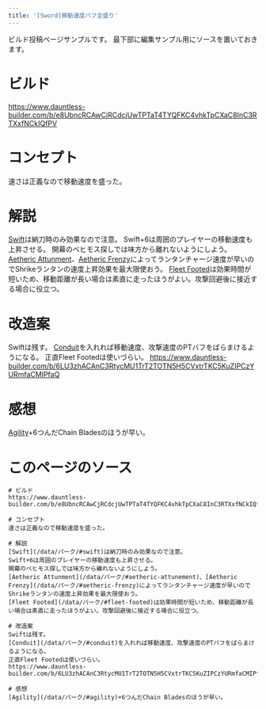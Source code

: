 ```yaml
---
title: '[Sword]移動速度バフ全盛り'
---
```

ビルド投稿ページサンプルです。
最下部に編集サンプル用にソースを置いておきます。

# ビルド
https://www.dauntless-builder.com/b/e8UbncRCAwCjRCdcjUwTPTaT4TYQFKC4vhkTpCXaC8InC3RTXxfNCkIQfPV

# コンセプト
速さは正義なので移動速度を盛った。

# 解説
[Swift](/data/パーク/#swift)は納刀時のみ効果なので注意。
Swift+6は周囲のプレイヤーの移動速度も上昇させる。
開幕のベヒモス探しでは味方から離れないようにしよう。
[Aetheric Attunment](/data/パーク/#aetheric-attunement)、[Aetheric Frenzy](/data/パーク/#aetheric-frenzy)によってランタンチャージ速度が早いのでShrikeランタンの速度上昇効果を最大限使おう。
[Fleet Footed](/data/パーク/#fleet-footed)は効果時間が短いため、移動距離が長い場合は素直に走ったほうがよい。攻撃回避後に接近する場合に役立つ。

# 改造案
Swiftは残す。
[Conduit](/data/パーク/#conduit)を入れれば移動速度、攻撃速度のPTバフをばらまけるようになる。
正直Fleet Footedは使いづらい。
https://www.dauntless-builder.com/b/6LU3zhACAnC3RtycMU1TrT2TOTN5H5CVxtrTKC5KuZIPCzYURmfaCMIPfaQ

# 感想
[Agility](/data/パーク/#agility)+6つんだChain Bladesのほうが早い。

# このページのソース
```
# ビルド
https://www.dauntless-builder.com/b/e8UbncRCAwCjRCdcjUwTPTaT4TYQFKC4vhkTpCXaC8InC3RTXxfNCkIQfPV

# コンセプト
速さは正義なので移動速度を盛った。

# 解説
[Swift](/data/パーク/#swift)は納刀時のみ効果なので注意。
Swift+6は周囲のプレイヤーの移動速度も上昇させる。
開幕のベヒモス探しでは味方から離れないようにしよう。
[Aetheric Attunment](/data/パーク/#aetheric-attunement)、[Aetheric Frenzy](/data/パーク/#aetheric-frenzy)によってランタンチャージ速度が早いのでShrikeランタンの速度上昇効果を最大限使おう。
[Fleet Footed](/data/パーク/#fleet-footed)は効果時間が短いため、移動距離が長い場合は素直に走ったほうがよい。攻撃回避後に接近する場合に役立つ。

# 改造案
Swiftは残す。
[Conduit](/data/パーク/#conduit)を入れれば移動速度、攻撃速度のPTバフをばらまけるようになる。
正直Fleet Footedは使いづらい。
https://www.dauntless-builder.com/b/6LU3zhACAnC3RtycMU1TrT2TOTN5H5CVxtrTKC5KuZIPCzYURmfaCMIPfaQ

# 感想
[Agility](/data/パーク/#agility)+6つんだChain Bladesのほうが早い。
```
